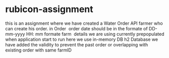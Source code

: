 # rubicon-assignment
this is an assignment where we have created a Water Order API farmer who can create his order.
 in Order  order date should be in the formate of DD-mm-yyyy HH: mm formate
 farm  details we are using currently prepopulated when application start to run 
here we use in-memory DB h2 Database
we have added the validity to prevent the past order or overlapping with existing order with same farmID

